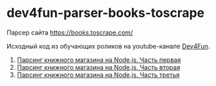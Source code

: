 # dev4fun-parser-books-toscrape
Парсер сайта https://books.toscrape.com/

Исходный код из обучающих роликов на youtube-канале [Dev4Fun](https://www.youtube.com/channel/UCF1ad4pZu00e-j02E1ogjIQ "youtube-канале").

1. [Парсинг книжного магазина на Node.js. Часть первая](https://youtu.be/_Pwr9J3PY4U "Парсинг книжного магазина на Node.js. Часть первая")
2. [Парсинг книжного магазина на Node.js. Часть вторая](https://youtu.be/bYuiMKsW6Ig "Парсинг книжного магазина на Node.js. Часть вторая")
3. [Парсинг книжного магазина на Node.js. Часть третья](https://youtu.be/jH56lFzU-h8 "Парсинг книжного магазина на Node.js. Часть третья")
